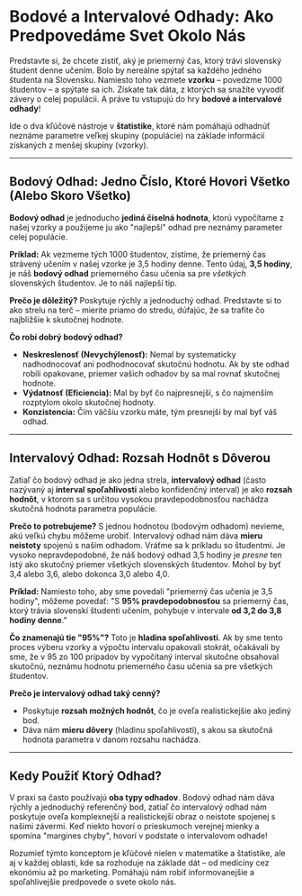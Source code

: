 # Bodové a Intervalové Odhady: Ako Predpovedáme Svet Okolo Nás

Predstavte si, že chcete zistiť, aký je priemerný čas, ktorý trávi slovenský študent denne učením. Bolo by nereálne spýtať sa každého jedného študenta na Slovensku. Namiesto toho vezmete **vzorku** – povedzme 1000 študentov – a spýtate sa ich. Získate tak dáta, z ktorých sa snažíte vyvodiť závery o celej populácii. A práve tu vstupujú do hry **bodové a intervalové odhady**!

Ide o dva kľúčové nástroje v **štatistike**, ktoré nám pomáhajú odhadnúť neznáme parametre veľkej skupiny (populácie) na základe informácií získaných z menšej skupiny (vzorky).

---

## Bodový Odhad: Jedno Číslo, Ktoré Hovori Všetko (Alebo Skoro Všetko)

**Bodový odhad** je jednoducho **jediná číselná hodnota**, ktorú vypočítame z našej vzorky a použijeme ju ako "najlepší" odhad pre neznámy parameter celej populácie.

**Príklad:**
Ak vezmeme tých 1000 študentov, zistíme, že priemerný čas strávený učením v našej vzorke je 3,5 hodiny denne. Tento údaj, **3,5 hodiny**, je náš **bodový odhad** priemerného času učenia sa pre *všetkých* slovenských študentov. Je to náš najlepší tip.

**Prečo je dôležitý?**
Poskytuje rýchly a jednoduchý odhad. Predstavte si to ako strelu na terč – mierite priamo do stredu, dúfajúc, že sa trafíte čo najbližšie k skutočnej hodnote.

**Čo robí dobrý bodový odhad?**
* **Neskreslenosť (Nevychýlenosť):** Nemal by systematicky nadhodnocovať ani podhodnocovať skutočnú hodnotu. Ak by ste odhad robili opakovane, priemer vašich odhadov by sa mal rovnať skutočnej hodnote.
* **Výdatnosť (Eficiencia):** Mal by byť čo najpresnejší, s čo najmenším rozptylom okolo skutočnej hodnoty.
* **Konzistencia:** Čím väčšiu vzorku máte, tým presnejší by mal byť váš odhad.

---

## Intervalový Odhad: Rozsah Hodnôt s Dôverou

Zatiaľ čo bodový odhad je ako jedna strela, **intervalový odhad** (často nazývaný aj **interval spoľahlivosti** alebo konfidenčný interval) je ako **rozsah hodnôt**, v ktorom sa s určitou vysokou pravdepodobnosťou nachádza skutočná hodnota parametra populácie.

**Prečo to potrebujeme?**
S jednou hodnotou (bodovým odhadom) nevieme, akú veľkú chybu môžeme urobiť. Intervalový odhad nám dáva **mieru neistoty** spojenú s naším odhadom. Vráťme sa k príkladu so študentmi. Je vysoko nepravdepodobné, že náš bodový odhad 3,5 hodiny je *presne* ten istý ako skutočný priemer všetkých slovenských študentov. Mohol by byť 3,4 alebo 3,6, alebo dokonca 3,0 alebo 4,0.

**Príklad:**
Namiesto toho, aby sme povedali "priemerný čas učenia je 3,5 hodiny", môžeme povedať: "S **95% pravdepodobnosťou** sa priemerný čas, ktorý trávia slovenskí študenti učením, pohybuje v intervale **od 3,2 do 3,8 hodiny denne**."

**Čo znamenajú tie "95%"?**
Toto je **hladina spoľahlivosti**. Ak by sme tento proces výberu vzorky a výpočtu intervalu opakovali stokrát, očakávali by sme, že v 95 zo 100 prípadov by vypočítaný interval skutočne obsahoval skutočnú, neznámu hodnotu priemerného času učenia sa pre všetkých študentov.

**Prečo je intervalový odhad taký cenný?**
* Poskytuje **rozsah možných hodnôt**, čo je oveľa realistickejšie ako jediný bod.
* Dáva nám **mieru dôvery** (hladinu spoľahlivosti), s akou sa skutočná hodnota parametra v danom rozsahu nachádza.

---

## Kedy Použiť Ktorý Odhad?

V praxi sa často používajú **oba typy odhadov**. Bodový odhad nám dáva rýchly a jednoduchý referenčný bod, zatiaľ čo intervalový odhad nám poskytuje oveľa komplexnejší a realistickejší obraz o neistote spojenej s našimi závermi. Keď niekto hovorí o prieskumoch verejnej mienky a spomína "margines chyby", hovorí v podstate o intervalovom odhade!

Rozumieť týmto konceptom je kľúčové nielen v matematike a štatistike, ale aj v každej oblasti, kde sa rozhoduje na základe dát – od medicíny cez ekonómiu až po marketing. Pomáhajú nám robiť informovanejšie a spoľahlivejšie predpovede o svete okolo nás.
